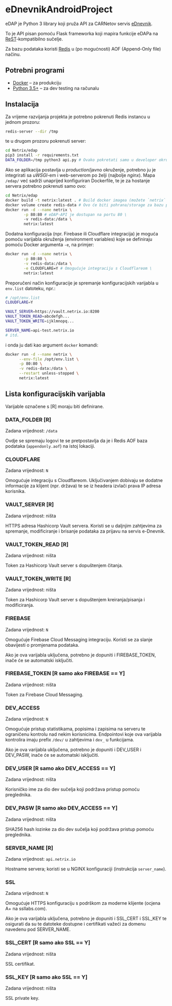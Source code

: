 # eDnevnikAndroidProject

eDAP je Python 3 library koji pruža API za CARNetov servis [eDnevnik](https://ocjene.skole.hr).

To je API pisan pomoću Flask frameworka koji mapira funkcije eDAPa na [ReST](https://en.wikipedia.org/wiki/Representational_State_Transfer)-kompatibilno sučelje.

Za bazu podataka koristi [Redis](https://redis.io/) u (po mogućnosti) AOF (Append-Only file) načinu.

## Potrebni programi

* [Docker](https://docs.docker.com/install/) – za produkciju
* [Python 3.5+](https://www.python.org/downloads/) – za dev testing na računalu

## Instalacija

Za vrijeme razvijanja projekta je potrebno pokrenuti Redis instancu u jednom prozoru:
```bash
redis-server --dir /tmp
```
te u drugom prozoru pokrenuti server:
```bash
cd Netrix/edap
pip3 install -r requirements.txt
DATA_FOLDER=/tmp python3 api.py # Ovako pokretati samo u developer okruženju!
```

Ako se aplikacija postavlja u *production*/javno okruženje, potrebno ju je integrirati sa *uWSGI*-em i web-serverom po želji (najbolje *nginx*). Mapa `/edap/` već sadrži unaprijed konfiguriran Dockerfile, te je za hostanje servera potrebno pokrenuti samo ovo:

```bash
cd Netrix/edap
docker build -t netrix:latest . # Build docker imagea (možete `netrix` zamijeniti s tagom po želji)
docker volume create redis-data # Ovo će biti pohrana/storage za bazu podataka, moguće je koristiti i mapu na serveru
docker run -d --name netrix \
        -p 80:80 # eDAP-API je dostupan na portu 80 \
        -v redis-data:/data \
        netrix:latest
```

Dodatna konfiguracija (npr. Firebase ili Cloudflare integracija) je moguća pomoću varijabla okruženja (environment variables) koje se definiraju pomoću Docker argumenta `-e`, na primjer:

```bash
docker run -d --name netrix \
        -p 80:80 \
        -v redis-data:/data \
        -e CLOUDFLARE=Y # Omogućuje integraciju s Cloudflareom \
        netrix:latest
```

Preporučeni način konfiguracije je spremanje konfiguracijskih varijabla u `env.list` datoteku, npr.:
```bash
# /opt/env.list
CLOUDFLARE=Y

VAULT_SERVER=https://vault.netrix.io:8200
VAULT_TOKEN_READ=abcdefgh...
VAULT_TOKEN_WRITE=ijklmnopq...

SERVER_NAME=api-test.netrix.io
# itd.
```
i onda ju dati kao argument `docker` komandi:
```bash
docker run -d --name netrix \
      --env-file /opt/env.list \
      -p 80:80 \
      -v redis-data:/data \
      --restart unless-stopped \
      netrix:latest
```

## Lista konfiguracijskih varijabla

Varijable označene s [R] moraju biti definirane.

### DATA_FOLDER [R]

Zadana vrijednost: `/data`

Ovdje se spremaju logovi te se pretpostavlja da je i Redis AOF baza podataka (`appendonly.aof`) na istoj lokaciji.

### CLOUDFLARE

Zadana vrijednost: `N`

Omogućuje integraciju s Cloudflareom. Uključivanjem dobivaju se dodatne informacije za klijent (npr. država) te se iz headera izvlači prava IP adresa korisnika.

### VAULT_SERVER [R]

Zadana vrijednost: ništa

HTTPS adresa Hashicorp Vault servera. Koristi se u daljnjim zahtjevima za spremanje, modificiranje i brisanje podataka za prijavu na servis e-Dnevnik.

### VAULT_TOKEN_READ [R]

Zadana vrijednost: ništa

Token za Hashicorp Vault server s dopuštenjem čitanja.

### VAULT_TOKEN_WRITE [R]

Zadana vrijednost: ništa

Token za Hashicorp Vault server s dopuštenjem kreiranja/pisanja i modificiranja.

### FIREBASE

Zadana vrijednost: `N`

Omogućuje Firebase Cloud Messaging integraciju. Koristi se za slanje obavijesti o promjenama podataka.

Ako je ova varijabla uključena, potrebno je dopuniti i FIREBASE_TOKEN, inače će se automatski isključiti.

### FIREBASE_TOKEN [R samo ako FIREBASE == Y]

Zadana vrijednost: ništa

Token za Firebase Cloud Messaging.

### DEV_ACCESS

Zadana vrijednost: `N`

Omogućuje pristup statistikama, popisima i zapisima na serveru te ograničenu kontrolu nad nekim korisnicima. Endpointovi koje ova varijabla kontrolira imaju prefix `/dev/` u zahtjevima i `dev_` u funkcijama.

Ako je ova varijabla uključena, potrebno je dopuniti i DEV_USER i DEV_PASW, inače će se automatski isključiti.

### DEV_USER [R samo ako DEV_ACCESS == Y]

Zadana vrijednost: ništa

Korisničko ime za dio dev sučelja koji podržava pristup pomoću preglednika.

### DEV_PASW [R samo ako DEV_ACCESS == Y]

Zadana vrijednost: ništa

SHA256 hash lozinke za dio dev sučelja koji podržava pristup pomoću preglednika.

### SERVER_NAME [R]

Zadana vrijednost: `api.netrix.io`

Hostname servera; koristi se u NGINX konfiguraciji (instrukcija `server_name`).

### SSL

Zadana vrijednost: `N`

Omogućuje HTTPS konfiguraciju s podrškom za moderne klijente (ocjena A+ na ssllabs.com).

Ako je ova varijabla uključena, potrebno je dopuniti i SSL_CERT i SSL_KEY te osigurati da su te datoteke dostupne i certifikati važeći za domenu navedenu pod SERVER_NAME.

### SSL_CERT [R samo ako SSL == Y]

Zadana vrijednost: ništa

SSL certifikat.

### SSL_KEY [R samo ako SSL == Y]

Zadana vrijednost: ništa

SSL private key.

